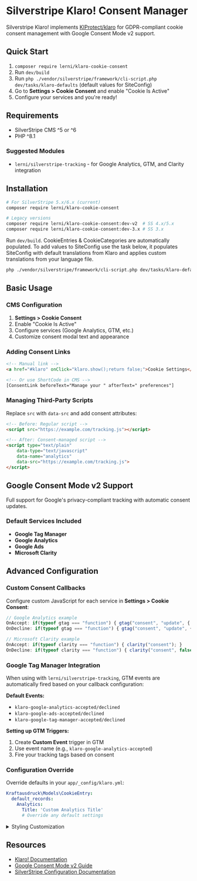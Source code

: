 # Silverstripe Klaro! Consent Manager
Silverstripe Klaro! implements [KIProtect/klaro](https://github.com/KIProtect/klaro) for GDPR-compliant cookie consent management with Google Consent Mode v2 support.

## Quick Start
1. `composer require lerni/klaro-cookie-consent`
2. Run `dev/build`
3. Run `php ./vendor/silverstripe/framework/cli-script.php dev/tasks/klaro-defaults` (default values for SiteConfig)
4. Go to **Settings > Cookie Consent** and enable "Cookie Is Active"
5. Configure your services and you're ready!

## Requirements
- SilverStripe CMS ^5 or ^6
- PHP ^8.1

### Suggested Modules
- `lerni/silverstripe-tracking` - for Google Analytics, GTM, and Clarity integration

## Installation
```bash
# For SilverStripe 5.x/6.x (current)
composer require lerni/klaro-cookie-consent

# Legacy versions
composer require lerni/klaro-cookie-consent:dev-v2  # SS 4.x/5.x
composer require lerni/klaro-cookie-consent:dev-3.x # SS 3.x
```

Run `dev/build`. CookieEntries & CookieCategories are automatically populated. To add values to SiteConfig use the task below, it populates SiteConfig with default translations from Klaro and applies custom translations from your language file.
```bash
php ./vendor/silverstripe/framework/cli-script.php dev/tasks/klaro-defaults
```
## Basic Usage

### CMS Configuration
1. **Settings > Cookie Consent**
2. Enable "Cookie Is Active"
3. Configure services (Google Analytics, GTM, etc.)
4. Customize consent modal text and appearance

### Adding Consent Links
```html
<!-- Manual link -->
<a href="#klaro" onClick="klaro.show();return false;">Cookie Settings</a>

<!-- Or use ShortCode in CMS -->
[ConsentLink beforeText="Manage your " afterText=" preferences"]
```

### Managing Third-Party Scripts
Replace `src` with `data-src` and add consent attributes:
```html
<!-- Before: Regular script -->
<script src="https://example.com/tracking.js"></script>

<!-- After: Consent-managed script -->
<script type="text/plain"
    data-type="text/javascript"
    data-name="analytics"
    data-src="https://example.com/tracking.js">
</script>
```

## Google Consent Mode v2 Support
Full support for Google's privacy-compliant tracking with automatic consent updates.

### Default Services Included
- **Google Tag Manager**
- **Google Analytics**
- **Google Ads**
- **Microsoft Clarity**

## Advanced Configuration

### Custom Consent Callbacks
Configure custom JavaScript for each service in **Settings > Cookie Consent**:

```javascript
// Google Analytics example
OnAccept: if(typeof gtag === "function") { gtag("consent", "update", { analytics_storage: "granted" }); }
OnDecline: if(typeof gtag === "function") { gtag("consent", "update", { analytics_storage: "denied" }); }

// Microsoft Clarity example  
OnAccept: if(typeof clarity === "function") { clarity("consent"); }
OnDecline: if(typeof clarity === "function") { clarity("consent", false); }
```

### Google Tag Manager Integration
When using with `lerni/silverstripe-tracking`, GTM events are automatically fired based on your callback configuration:

**Default Events:**
- `klaro-google-analytics-accepted/declined`
- `klaro-google-ads-accepted/declined`
- `klaro-google-tag-manager-accepted/declined`

**Setting up GTM Triggers:**
1. Create **Custom Event** trigger in GTM
2. Use event name (e.g., `klaro-google-analytics-accepted`)
3. Fire your tracking tags based on consent

### Configuration Override
Override defaults in your `app/_config/klaro.yml`:
```yaml
Kraftausdruck\Models\CookieEntry:
  default_records:
    Analytics:
      Title: 'Custom Analytics Title'
      # Override any default settings
```

<details>
<summary>Styling Customization</summary>

```scss
// Example SCSS customization
html .klaro {
	--notice-max-width: 440px;
	.cookie-modal,
	.cookie-notice {
		z-index: 9100;
		a {
			color: lighten($link-color, 70%);
		}
		.cm-btn {
			cursor: pointer;
			font-size: 14px;
			border-radius: 0.1em;
			margin-right: 1.2em;
		}
	}

	.cookie-notice {
		.cn-body {
			// klaro sets font-size on block elements - we're calculating back to maintain horizontal spacing :-/
			@media (max-width: 1023px) {
				padding-right: #{$lh * math.div($font-size, 14px)}em !important;
				padding-left: #{$lh * math.div($font-size, 14px)}em !important;
				@include breakpoint($Mneg) {
					padding-right: #{0.5 * $lh * math.div($font-size, 14px)}em !important;
					padding-left: #{0.5 * $lh * math.div($font-size, 14px)}em !important;
				}
			}
		}
		h2 {
			font-size: 1.1em;
			margin-top: 0.6em;
		}
		p {
			margin: 0.3em 0 !important;
		}
		.cn-ok {
			display: flex;
			flex-wrap: wrap;
			justify-content: flex-start !important;
			.cn-buttons {
				display: flex !important;
				order: 1;
				// decline
				.cm-btn.cn-decline {
					background-color: $gray;
					order: 1;
				}
				// accept all
				.cm-btn.cm-btn-success {
					background-color: $link-color;
					order: 0;
				}
			}
			// modal link
			.cn-learn-more {
				display: block;
				margin-right: 0;
				order: 2;
				flex: 0 0 auto;
				padding: 0.5em 0;
			}
		}
	}

	.cookie-modal {
		.cm-header a {
			@include bold;
		}
		.cm-app-title {
			font-size: 14px;
		}
		// switch disabled
		.cm-list-label .slider {
			background-color: $gray;
		}
		// slider-switches
		.cm-list-input:checked + .cm-list-label .slider {
			background-color: $link-color;
		}
		// required switch enabled
		.cm-list-input.required:checked + .cm-list-label .slider {
			background-color: darken($link-color, 10%);
			&::before {
				background-color: darken($white, 16%);
			}
		}
		// halve is used on parent if children are on & off
		.cm-list-input.half-checked:checked + .cm-list-label .slider {
			background-color: mix($link-color, $white, 71%);
		}
		.cm-list-description {
			color: $gray--light;
		}
		// accept all
		.cm-btn.cm-btn-accept-all {
			background-color: $link-color;
		}
		// save selection, decline
		.cm-btn.cm-btn-accept,
		.cm-btn.cm-btn-decline {
			background-color: $gray;
		}
	}
}
// klaro! contextual consent
[data-type="placeholder"] {
	position: absolute;
	background-color: $gray--light;
	display: flex;
	justify-content: center;
	align-items: center;
	flex-direction: column;
	width: 100%;
	height: 100%;
	top: 0;
	right: 0;
	bottom: 0;
	left: 0;
	padding: #{$lh}em;
	.cm-as-context-notice {
		height: auto;
	}
	.context-notice {
		&:last-child {
			margin-bottom: 0;
		}
		.cm-buttons {
			display: flex;
			gap: 1em;
		}
		button.cm-btn {
			display: inline-block;
			padding: #{math.div($lh, 4)}em #{math.div($lh, 2)}em;
			border: none;
			text-transform: uppercase;
			color: $white;
			font-size: 1em;
			@include bold;
			border-radius: 0;
			margin: 0 !important;
			cursor: pointer;
			&:first-of-type {
				background-color: $link-color;
			}
			&:last-of-type {
				background-color: mix($link-color, $gray--light, 70%);
			}
			&:not(:last-of-type) {
				margin-right: #{$lh}em;
			}
		}
	}
}
```

</details>

## Resources
- [Klaro! Documentation](https://klaro.kiprotect.com/docs)
- [Google Consent Mode v2 Guide](https://developers.google.com/tag-platform/security/guides/consent)
- [SilverStripe Configuration Documentation](https://docs.silverstripe.org/en/developer_guides/configuration/)
